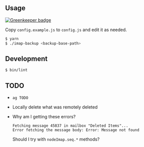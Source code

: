 ## Usage

[![Greenkeeper badge](https://badges.greenkeeper.io/frosas/imap-backup.svg)](https://greenkeeper.io/)

Copy `config.example.js` to `config.js` and edit it as needed.

```bash
$ yarn
$ ./imap-backup <backup-base-path>
```

## Development

```bash
$ bin/lint
```

## TODO

- `ag TODO`
- Locally delete what was remotely deleted
- Why am I getting these errors?

  ```
  Fetching message 45837 in mailbox "Deleted Items"...
  Error fetching the message body: Error: Message not found
  ```

  Should I try with `nodeImap.seq.*` methods?